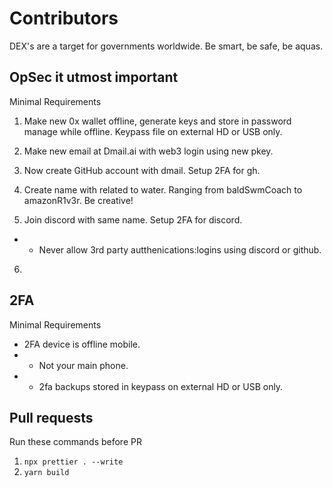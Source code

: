# Contributors

DEX's are a target for governments worldwide. Be smart, be safe, be aquas.

## OpSec it utmost important 

Minimal Requirements

1. Make new 0x wallet offline, generate keys and store in password manage while offline. Keypass file on external HD or USB only. 

2. Make new email at Dmail.ai with web3 login using new pkey.


3. Now create GitHub account with dmail. Setup 2FA for gh.
4. Create name with related to water. Ranging from baldSwmCoach to amazonR1v3r. Be creative!

5. Join discord with same name. Setup 2FA for discord. 
- - Never allow 3rd party autthenications:logins using discord or github.

6. 

## 2FA

Minimal Requirements 

- 2FA device is offline mobile. 
- - Not your main phone. 
- - 2fa backups stored in keypass on external HD or USB only. 

## Pull requests 

Run these commands before PR 

1. ```npx prettier . --write```
2. ```yarn build```
